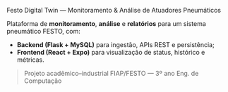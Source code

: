 Festo Digital Twin — Monitoramento & Análise de Atuadores Pneumáticos

Plataforma de **monitoramento**, **análise** e **relatórios** para um sistema pneumático FESTO, com:
- **Backend (Flask + MySQL)** para ingestão, APIs REST e persistência;
- **Frontend (React + Expo)** para visualização de status, histórico e métricas.

> Projeto acadêmico–industrial FIAP/FESTO — 3º ano Eng. de Computação
